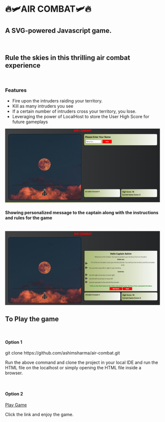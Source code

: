 <h1>🔥🛩️AIR COMBAT🛩️🔥</h1>
<h2>A SVG-powered Javascript game.</h2>
<br>
<h2>Rule the skies in this thrilling air combat experience</h2>
<br>
<h3>Features</h3>
<ul>
<li>Fire upon the intruders raiding your territory.</li>
<li>Kill as many intruders you see</li>
<li>If a certain number of intruders cross your territory, you lose.</li>
<li>Leveraging the power of LocalHost to store the User High Score for future gameplays</li>
</ul>
<img src="./assets/air-combat2.png" alt="Homepage Screenshot 2">
<br>
<h4>Showing personalized message to the captain along with the instructions and rules for the game</h4>
<br>
<img src="./assets/air-combat1.png" alt="Homepage Screenshot 2">
<br>
<h2>To Play the game</h2>
<br>
<h4>Option 1</h4>
<p>git clone https://github.com/ashimsharma/air-combat.git</p>
<p>Run the above command and clone the project in your local IDE and run the HTML file on the localhost or simply opening the HTML file inside a browser.</p>
<br>
<h4>Option 2</h4>
<p><a href="https://ashimsharma.github.io/air-combat">Play Game</a></p>
<p>Click the link and enjoy the game.</p>